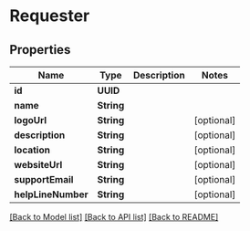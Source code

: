 # Requester

## Properties
Name | Type | Description | Notes
------------ | ------------- | ------------- | -------------
**id** | **UUID** |  | 
**name** | **String** |  | 
**logoUrl** | **String** |  | [optional] 
**description** | **String** |  | [optional] 
**location** | **String** |  | [optional] 
**websiteUrl** | **String** |  | [optional] 
**supportEmail** | **String** |  | [optional] 
**helpLineNumber** | **String** |  | [optional] 

[[Back to Model list]](../README.md#documentation-for-models) [[Back to API list]](../README.md#documentation-for-api-endpoints) [[Back to README]](../README.md)



